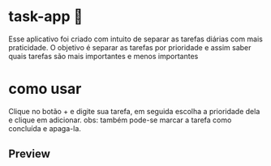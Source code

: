 # task-app 📝
Esse aplicativo foi criado com intuito de separar as tarefas diárias com mais praticidade.
O objetivo é separar as tarefas por prioridade e assim saber quais tarefas são mais importantes e menos importantes

# como usar 
Clique no botão + e digite sua tarefa, em seguida escolha a prioridade dela e clique em adicionar. obs: também pode-se marcar a tarefa como concluída e apaga-la.

## Preview


